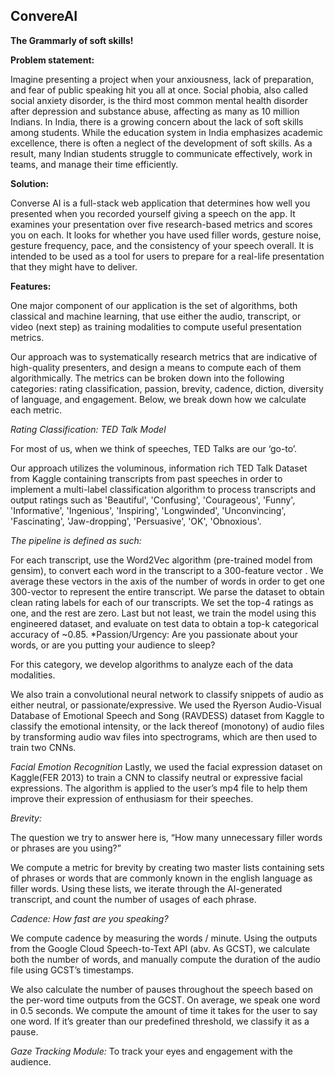 ## ConvereAI

**The Grammarly of soft skills!**

**Problem statement:**

Imagine presenting a project when your anxiousness, lack of preparation, and fear of public speaking hit 
you all at once. Social phobia, also called social anxiety disorder, is the third most common mental 
health disorder after depression and substance abuse, affecting as many as 10 million Indians.
In India, there is a growing concern about the lack of soft skills among students. While the education 
system in India emphasizes academic excellence, there is often a neglect of the development of soft 
skills. As a result, many Indian students struggle to communicate effectively, work in teams, and manage 
their time efficiently.

**Solution:**

Converse AI is a full-stack web application that determines how well you presented when you recorded 
yourself giving a speech on the app. It examines your presentation over five research-based metrics and 
scores you on each. It looks for whether you have used filler words, gesture noise, gesture frequency, 
pace, and the consistency of your speech overall. It is intended to be used as a tool for users to prepare 
for a real-life presentation that they might have to deliver.

**Features:**

One major component of our application is the set of algorithms, both classical and machine learning, that use either the audio, transcript, or video (next step) as training modalities to compute useful presentation metrics.

Our approach was to systematically research metrics that are indicative of high-quality presenters, and design a means to compute each of them algorithmically. The metrics can be broken down into the following categories: rating classification, passion, brevity, cadence, diction, diversity of language, and engagement. Below, we break down how we calculate each metric.

*Rating Classification: TED Talk Model*

For most of us, when we think of speeches, TED Talks are our ‘go-to’.

Our approach utilizes the voluminous, information rich TED Talk Dataset from Kaggle containing transcripts from past speeches in order to implement a multi-label classification algorithm to process transcripts and output ratings such as 'Beautiful', 'Confusing', 'Courageous', 'Funny', 'Informative', 'Ingenious', 'Inspiring', 'Longwinded', 'Unconvincing', 'Fascinating', 'Jaw-dropping', 'Persuasive', 'OK', 'Obnoxious'.

*The pipeline is defined as such:*

For each transcript, use the Word2Vec algorithm (pre-trained model from gensim), to convert each word in the transcript to a 300-feature vector .
We average these vectors in the axis of the number of words in order to get one 300-vector to represent the entire transcript.
We parse the dataset to obtain clean rating labels for each of our transcripts. We set the top-4 ratings as one, and the rest are zero.
Last but not least, we train the model using this engineered dataset, and evaluate on test data to obtain a top-k categorical accuracy of ~0.85.
*Passion/Urgency: Are you passionate about your words, or are you putting your audience to sleep?

For this category, we develop algorithms to analyze each of the data modalities.


We also train a convolutional neural network to classify snippets of audio as either neutral, or passionate/expressive. We used the Ryerson Audio-Visual Database of Emotional Speech and Song (RAVDESS) dataset from Kaggle to classify the emotional intensity, or the lack thereof (monotony) of audio files by transforming audio wav files into spectrograms, which are then used to train two CNNs.

*Facial Emotion Recognition*
Lastly, we used the facial expression dataset on Kaggle(FER 2013) to train a CNN to classify neutral or expressive facial expressions. The algorithm is applied to the user’s mp4 file to help them improve their expression of enthusiasm for their speeches.

*Brevity:*

The question we try to answer here is, “How many unnecessary filler words or phrases are you using?”

We compute a metric for brevity by creating two master lists containing sets of phrases or words that are commonly known in the english language as filler words. Using these lists, we iterate through the AI-generated transcript, and count the number of usages of each phrase.

*Cadence: How fast are you speaking?*

We compute cadence by measuring the words / minute. Using the outputs from the Google Cloud Speech-to-Text API (abv. As GCST), we calculate both the number of words, and manually compute the duration of the audio file using GCST’s timestamps.

We also calculate the number of pauses throughout the speech based on the per-word time outputs from the GCST. On average, we speak one word in 0.5 seconds. We compute the amount of time it takes for the user to say one word. If it’s greater than our predefined threshold, we classify it as a pause.

*Gaze Tracking Module:*
To track your eyes and engagement with the audience.


